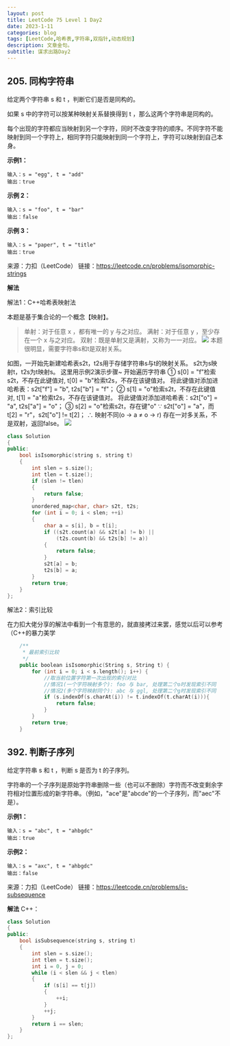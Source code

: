 ```yaml
---
layout: post
title: LeetCode 75 Level 1 Day2
date: 2023-1-11
categories: blog
tags: [LeetCode,哈希表,字符串,双指针,动态规划]
description: 文章金句。
subtitle: 谋求出路Day2
---
```


## 205. 同构字符串
给定两个字符串 s 和 t ，判断它们是否是同构的。

如果 s 中的字符可以按某种映射关系替换得到 t ，那么这两个字符串是同构的。

每个出现的字符都应当映射到另一个字符，同时不改变字符的顺序。不同字符不能映射到同一个字符上，相同字符只能映射到同一个字符上，字符可以映射到自己本身。

**示例1：**
```
输入：s = "egg", t = "add"
输出：true
```
**示例 2：**
```
输入：s = "foo", t = "bar"
输出：false
```
**示例 3：**
```
输入：s = "paper", t = "title"
输出：true
```
来源：力扣（LeetCode）
链接：https://leetcode.cn/problems/isomorphic-strings

**解法**

解法1：C++哈希表映射法
    
本题是基于集合论的一个概念【映射】。
> 单射：对于任意 x ，都有唯一的 y 与之对应。
> 满射：对于任意 y ，至少存在一个 x 与之对应。
> 双射：既是单射又是满射，又称为一一对应。
![](/images/blog/2023-01-11-LeetCode75_Level1_Day2/2.jpeg)
本题很明显，需要字符串s和t是双射关系。

如图，一开始先新建哈希表s2t，t2s用于存储字符串s与t的映射关系。
s2t为s映射t，t2s为t映射s。
这里用示例2演示步骤~
	开始遍历字符串
	①	s[0] = "f"检索s2t，不存在此键值对, t[0] = "b"检索t2s，不存在该键值对。
		将此键值对添加进哈希表：s2t["f"] = "b", t2s["b"] = "f"；
	②	s[1] = "o"检索s2t，不存在此键值对, t[1] = "a"检索t2s，不存在该键值对。
		将此键值对添加进哈希表：s2t["o"] = "a", t2s["a"] = "o"；
	③	s[2] = "o"检索s2t，存在键"o"
		∵ s2t["o"] = "a"，而t[2] = "r"，s2t["o"] != t[2]；
		∴ 映射不同(o → a ≠ o → r) 存在一对多关系，不是双射，返回false。
![](/images/blog/2023-01-11-LeetCode75_Level1_Day2/1.jpg)
	
```cpp
class Solution 
{
public:
    bool isIsomorphic(string s, string t) 
	{
        int slen = s.size();
        int tlen = t.size();
        if (slen != tlen)
        {
            return false;
        }
        unordered_map<char, char> s2t, t2s;
        for (int i = 0; i < slen; ++i)
        {
            char a = s[i], b = t[i];
            if ((s2t.count(a) && s2t[a] != b) ||
                (t2s.count(b) && t2s[b] != a))
            {
                return false;
            }
            s2t[a] = b;
            t2s[b] = a;
        }
        return true;
    }
};
```

解法2：索引比较

在力扣大佬分享的解法中看到一个有意思的，就直接拷过来罢，感觉以后可以参考（C++的暴力美学

```cpp
    /**
     * 最前索引比较
     */
    public boolean isIsomorphic(String s, String t) {
        for (int i = 0; i < s.length(); i++) {
            //取当前位置字符第一次出现的索引对比
            //情况1(一个字符映射多个): foo 与 bar, 处理第二个o时发现索引不同
            //情况2(多个字符映射同个): abc 与 ggl, 处理第二个g时发现索引不同
            if (s.indexOf(s.charAt(i)) != t.indexOf(t.charAt(i))){
                return false;
            }
        }
        return true;
    }
```

## 392. 判断子序列
给定字符串 s 和 t ，判断 s 是否为 t 的子序列。

字符串的一个子序列是原始字符串删除一些（也可以不删除）字符而不改变剩余字符相对位置形成的新字符串。（例如，"ace"是"abcde"的一个子序列，而"aec"不是）。


**示例1：**
```
输入：s = "abc", t = "ahbgdc"
输出：true
```
**示例2：**
```
输入：s = "axc", t = "ahbgdc"
输出：false
```
来源：力扣（LeetCode）
链接：https://leetcode.cn/problems/is-subsequence

**解法**
C++：
```cpp
class Solution 
{
public:
    bool isSubsequence(string s, string t) 
	{
        int slen = s.size();
        int tlen = t.size();
        int i = 0, j = 0;
        while (i < slen && j < tlen)
        {
            if (s[i] == t[j])
            {
                ++i;
            }
            ++j;
        }
        return i == slen;
    }
};
```